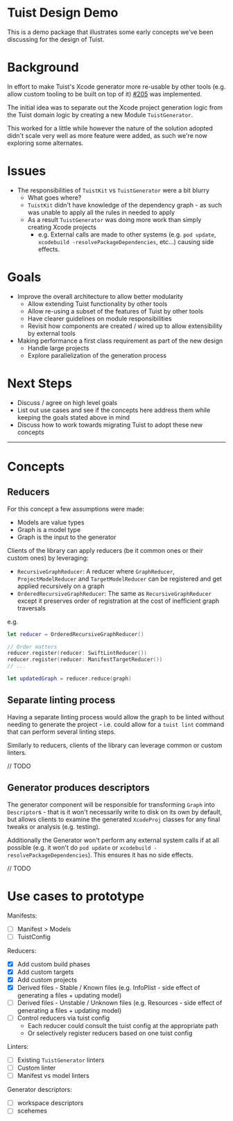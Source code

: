 

# Tuist Design Demo

This is a demo package that illustrates some early concepts we’ve been discussing for the design of Tuist.

# Background

In effort to make Tuist's Xcode generator more re-usable by other tools (e.g. allow custom tooling to be built on top of it) [#205](https://github.com/tuist/tuist/issues/205) was implemented.

The initial idea was to separate out the Xcode project generation logic from the Tuist domain logic by creating a new Module `TuistGenerator`.

This worked for a little while however the nature of the solution adopted didn't scale very well as more feature were added, as such we're now exploring some alternates.

# Issues 

- The responsibilities of `TuistKit` vs `TuistGenerator` were a bit blurry
  - What goes where?
  - `TuistKit` didn't have knowledge of the dependency graph - as such was unable to apply all the rules in needed to apply
  - As a result `TuistGenerator` was doing more work than simply creating Xcode projects
      - e.g. External calls are made to other systems (e.g. `pod update`, `xcodebuild -resolvePackageDependencies`, etc...) causing side effects.

# Goals

- Improve the overall architecture to allow better modularity 
   - Allow extending Tuist functionality by other tools
   - Allow re-using a subset of the features of Tuist by other tools
   - Have clearer guidelines on module responsibilities
   - Revisit how components are created / wired up to allow extensibility by external tools 
- Making performance a first class requirement as part of the new design
   - Handle large projects
   - Explore parallelization of the generation process

# Next Steps

- Discuss / agree on high level goals
- List out use cases and see if the concepts here address them while keeping the goals stated above in mind
- Discuss how to work towards migrating Tuist to adopt these new concepts

---

# Concepts


## Reducers

For this concept a few assumptions were made:

- Models are value types
- Graph is a model type
- Graph is the input to the generator

Clients of the library can apply reducers (be it common ones or their custom ones) by leveraging:

- `RecursiveGraphReducer`: A reducer where `GraphReducer`, `ProjectModelReducer` and `TargetModelReducer` can be registered and get applied recursively on a graph
- `OrderedRecursiveGraphReducer`: The same as  `RecursiveGraphReducer` except it preserves order of registration at the cost of inefficient graph traversals

e.g.

```swift
let reducer = OrderedRecursiveGraphReducer()

// Order matters
reducer.register(reducer: SwiftLintReducer())
reducer.register(reducer: ManifestTargetReducer())
// ...

let updatedGraph = reducer.reduce(graph)
```

## Separate linting process

Having a separate linting process would allow the graph to be linted without needing to generate the project - i.e. could allow for a `tuist lint` command that can perform several linting steps.

Similarly to reducers, clients of the library can leverage common or custom linters.

// TODO

## Generator produces descriptors

The generator component will be responsible for transforming `Graph` into `Descriptor`s - that is it won't necessarily write to disk on its own by default, but allows clients to examine the generated `XcodeProj` classes for any final tweaks or analysis (e.g. testing).

Additionally the Generator won't perform any external system calls if at all possible (e.g. it won't do `pod update` or `xcodebuild -resolvePackageDependencies`). This ensures it has no side effects.

// TODO

# Use cases to prototype

Manifests:
- [ ] Manifest > Models
- [ ] TuistConfig 

Reducers: 
- [x] Add custom build phases
- [x] Add custom targets
- [x] Add custom projects
- [x] Derived files - Stable / Known files (e.g. InfoPlist - side effect of generating a files + updating model) 
- [ ] Derived files - Unstable / Unknown files (e.g. Resources - side effect of generating a files + updating model)
- [ ] Control reducers via tuist config 
   - Each reducer could consult the tuist config at the appropriate path
   - Or selectively register reducers based on one tuist config

Linters:
- [ ] Existing `TuistGenerator` linters
- [ ] Custom linter
- [ ] Manifest vs model linters

Generator descriptors:
- [ ] workspace descriptors
- [ ] scehemes
